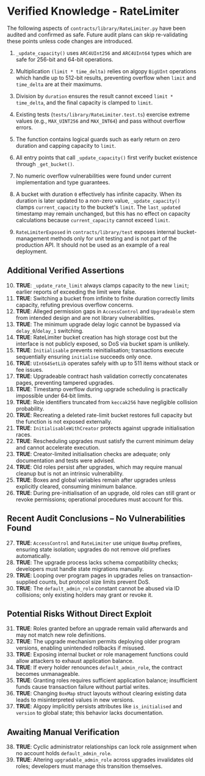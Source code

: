 # Verified Knowledge - RateLimiter 

The following aspects of `contracts/library/RateLimiter.py` have been audited and confirmed as safe. Future audit plans can skip re-validating these points unless code changes are introduced.

1. `_update_capacity()` uses `ARC4UInt256` and `ARC4UInt64` types which are safe for 256-bit and 64-bit operations.
2. Multiplication `(limit * time_delta)` relies on algopy `BigUInt` operations which handle up to 512-bit results, preventing overflow when `limit` and `time_delta` are at their maximums.
3. Division by `duration` ensures the result cannot exceed `limit * time_delta`, and the final capacity is clamped to `limit`.
4. Existing tests (`tests/library/RateLimiter.test.ts`) exercise extreme values (e.g., `MAX_UINT256` and `MAX_INT64`) and pass without overflow errors.
5. The function contains logical guards such as early return on zero duration and capping capacity to `limit`.
6. All entry points that call `_update_capacity()` first verify bucket existence through `_get_bucket()`.
7. No numeric overflow vulnerabilities were found under current implementation and type guarantees.
8. A bucket with duration `0` effectively has infinite capacity. When its duration is later updated to a non-zero value, `_update_capacity()` clamps `current_capacity` to the bucket's `limit`. The `last_updated` timestamp may remain unchanged, but this has no effect on capacity calculations because `current_capacity` cannot exceed `limit`.


9. `RateLimiterExposed` in `contracts/library/test` exposes internal bucket-management methods only for unit testing and is not part of the production API. It should not be used as an example of a real deployment.

## Additional Verified Assertions

10. **TRUE**: `_update_rate_limit` always clamps capacity to the new `limit`; earlier reports of exceeding the limit were false.
11. **TRUE**: Switching a bucket from infinite to finite duration correctly limits capacity, refuting previous overflow concerns.
12. **TRUE**: Alleged permission gaps in `AccessControl` and `Upgradeable` stem from intended design and are not library vulnerabilities.
13. **TRUE**: The minimum upgrade delay logic cannot be bypassed via `delay_0`/`delay_1` switching.
14. **TRUE**: RateLimiter bucket creation has high storage cost but the interface is not publicly exposed, so DoS via bucket spam is unlikely.
15. **TRUE**: `Initialisable` prevents reinitialisation; transactions execute sequentially ensuring `initialise` succeeds only once.
16. **TRUE**: `UInt64SetLib` operates safely with up to 511 items without stack or fee issues.
17. **TRUE**: Upgradeable contract hash validation correctly concatenates pages, preventing tampered upgrades.
18. **TRUE**: Timestamp overflow during upgrade scheduling is practically impossible under 64‑bit limits.
19. **TRUE**: Role identifiers truncated from `keccak256` have negligible collision probability.
20. **TRUE**: Recreating a deleted rate-limit bucket restores full capacity but the function is not exposed externally.
21. **TRUE**: `InitialisableWithCreator` protects against upgrade initialisation races.
22. **TRUE**: Rescheduling upgrades must satisfy the current minimum delay and cannot accelerate execution.
23. **TRUE**: Creator-limited initialisation checks are adequate; only documentation and tests were advised.
24. **TRUE**: Old roles persist after upgrades, which may require manual cleanup but is not an intrinsic vulnerability.
25. **TRUE**: Boxes and global variables remain after upgrades unless explicitly cleared, consuming minimum balance.
26. **TRUE**: During pre-initialisation of an upgrade, old roles can still grant or revoke permissions; operational procedures must account for this.

## Recent Audit Conclusions – No Vulnerabilities Found

27. **TRUE**: `AccessControl` and `RateLimiter` use unique `BoxMap` prefixes, ensuring state isolation; upgrades do not remove old prefixes automatically.
28. **TRUE**: The upgrade process lacks schema compatibility checks; developers must handle state migrations manually.
29. **TRUE**: Looping over program pages in upgrades relies on transaction-supplied counts, but protocol size limits prevent DoS.
30. **TRUE**: The `default_admin_role` constant cannot be abused via ID collisions; only existing holders may grant or revoke it.

## Potential Risks Without Direct Exploit

31. **TRUE**: Roles granted before an upgrade remain valid afterwards and may not match new role definitions.
32. **TRUE**: The upgrade mechanism permits deploying older program versions, enabling unintended rollbacks if misused.
33. **TRUE**: Exposing internal bucket or role management functions could allow attackers to exhaust application balance.
34. **TRUE**: If every holder renounces `default_admin_role`, the contract becomes unmanageable.
35. **TRUE**: Granting roles requires sufficient application balance; insufficient funds cause transaction failure without partial writes.
36. **TRUE**: Changing `BoxMap` struct layouts without clearing existing data leads to misinterpreted values in new versions.
37. **TRUE**: Algopy implicitly persists attributes like `is_initialised` and `version` to global state; this behavior lacks documentation.

## Awaiting Manual Verification

38. **TRUE**: Cyclic administrator relationships can lock role assignment when no account holds `default_admin_role`.
39. **TRUE**: Altering `upgradable_admin_role` across upgrades invalidates old roles; developers must manage this transition themselves.
